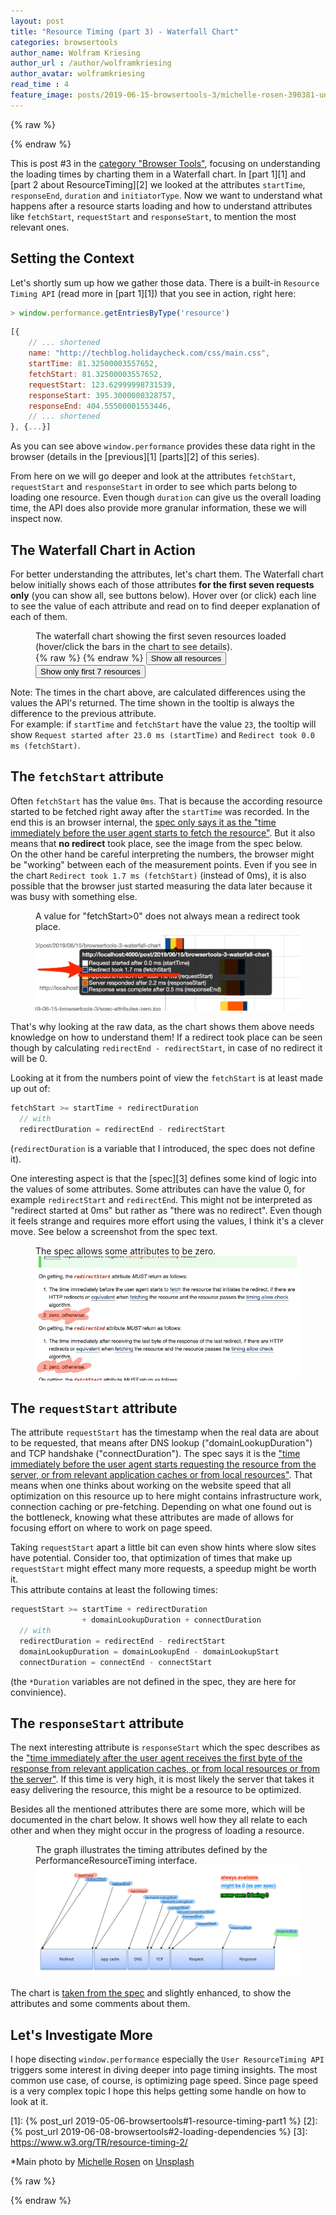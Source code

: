 ```yaml
---
layout: post
title: "Resource Timing (part 3) - Waterfall Chart"
categories: browsertools
author_name: Wolfram Kriesing
author_url : /author/wolframkriesing
author_avatar: wolframkriesing
read_time : 4
feature_image: posts/2019-06-15-browsertools-3/michelle-rosen-390381-unsplash.jpg
---
```


{% raw %}
<script type="text/javascript">
  window.__loadChartFunctions__ = [];
</script>
{% endraw %}


This is post #3 in the [category "Browser Tools"][0], focusing on understanding the loading times by charting them in a Waterfall chart. In [part 1][1] and [part 2 about ResourceTiming][2] we looked at the attributes `startTime`, `responseEnd`, `duration` and `initiatorType`. Now we want to understand what happens after a resource starts loading and how to understand attributes like `fetchStart`, `requestStart` and `responseStart`, to mention the most relevant ones.

## Setting the Context

Let's shortly sum up how we gather those data. There is a built-in `Resource Timing API` (read more in [part 1][1]) that you see in action, right here:

```js
> window.performance.getEntriesByType('resource')
```

```js
[{
    // ... shortened
    name: "http://techblog.holidaycheck.com/css/main.css",
    startTime: 81.32500003557652,
    fetchStart: 81.32500003557652,
    requestStart: 123.62999998731539,
    responseStart: 395.3000000328757,
    responseEnd: 404.55500001553446,
    // ... shortened
}, {...}]
```

As you can see above `window.performance` provides these data right in the browser (details in the [previous][1] [parts][2] of this series).

From here on we will go deeper and look at the attributes `fetchStart`, `requestStart` and `responseStart` in order to see which parts belong to loading one resource. Even though `duration` can give us the overall loading time, the API does also provide more granular information, these we will inspect now.

## The Waterfall Chart in Action

For better understanding the attributes, let's chart them. The Waterfall chart below initially shows each of those attributes **for the first seven requests only** (you can show all, see buttons below).
Hover over (or click) each line to see the value of each attribute and read on to find deeper explanation of each of them.

<figure>
    <figcaption>The waterfall chart showing the first seven resources loaded (hover/click the bars in the chart to see details).</figcaption>
    <hc-chart id="waterfall-chart-2" style="height: 350px;"></hc-chart>
    {% raw %}
    <script type="text/javascript">
        const _renderChartWithFirstSevenResources = () => _renderWaterfallChart(document.querySelector('#waterfall-chart-2'), 7)
        const _renderChartWithAllResources = () => _renderWaterfallChart(document.querySelector('#waterfall-chart-2'))
        window.__loadChartFunctions__.push(_renderChartWithFirstSevenResources);
    </script>
    {% endraw %}
    <button onclick="_renderChartWithAllResources()">Show all resources</button>
    <button onclick="_renderChartWithFirstSevenResources()">Show only first 7 resources</button>
</figure>

Note: The times in the chart above, are calculated differences using the values the API's returned.
The time shown in the tooltip is always the difference to the previous attribute.  
For example: if `startTime` and `fetchStart` have the value `23`, the tooltip will show `Request started after 23.0 ms (startTime)` and `Redirect took 0.0 ms (fetchStart)`.

## The `fetchStart` attribute

Often `fetchStart` has the value `0ms`. That is because the according resource started to be fetched right away after the `startTime` was recorded. In the end this is an browser internal, the [spec only says it as the "time immediately before the user agent starts to fetch the resource"][7]. But it also means that **no redirect** took place, see the image from the spec below.  
On the other hand be careful interpreting the numbers, the browser might be "working" between each of the measurement points. Even if you see in the chart `Redirect took 1.7 ms (fetchStart)` (instead of 0ms), it is also possible that the browser just started measuring the data later because it was busy with something else. 

<figure>
    <figcaption>A value for "fetchStart>0" does not always mean a redirect took place.</figcaption>
    <img src="/img/posts/2019-06-15-browsertools-3/maybe-no-redirect.jpg" alt="maybe-no-redirect" />
</figure>

That's why looking at the raw data, as the chart shows them above needs knowledge on how to understand them! If a redirect took place can be seen though by calculating `redirectEnd - redirectStart`, in case of no redirect it will be 0.

Looking at it from the numbers point of view the `fetchStart` is at least made up out of:
```js
fetchStart >= startTime + redirectDuration
  // with        
  redirectDuration = redirectEnd - redirectStart
```
(`redirectDuration` is a variable that I introduced, the spec does not define it). 



One interesting aspect is that the [spec][3] defines some kind of logic into the values of some attributes. Some attributes can have the value 0, for example `redirectStart` and `redirectEnd`. This might not be interpreted as "redirect started at 0ms" but rather as "there was no redirect". Even though it feels strange and requires more effort using the values, I think it's a clever move. See below a screenshot from the spec text.

<figure>
    <figcaption>The spec allows some attributes to be zero.</figcaption>
    <img src="/img/posts/2019-06-15-browsertools-3/spec-attributes-zero.jpg" alt="spec-attributes-zero.jpg" />
</figure>


## The `requestStart` attribute

The attribute `requestStart` has the timestamp when the real data are about to be requested, that means after DNS lookup ("domainLookupDuration") and TCP handshake ("connectDuration"). The spec says it is the ["time immediately before the user agent starts requesting the resource from the server, or from relevant application caches or from local resources"][8]. That means when one thinks about working on the website speed that all optimization on this resource up to here might contains infrastructure work, connection caching or pre-fetching. Depending on what one found out is the bottleneck, knowing what these attributes are made of allows for focusing effort on where to work on page speed.

Taking `requestStart` apart a little bit can even show hints where slow sites have potential. Consider too, that optimization of times that make up `requestStart` might effect many more requests, a speedup might be worth it.  
This attribute contains at least the following times:
```js
requestStart >= startTime + redirectDuration 
                + domainLookupDuration + connectDuration
  // with        
  redirectDuration = redirectEnd - redirectStart
  domainLookupDuration = domainLookupEnd - domainLookupStart  
  connectDuration = connectEnd - connectStart
```
(the `*Duration` variables are not defined in the spec, they are here for convinience). 


## The `responseStart` attribute

The next interesting attribute is `responseStart` which the spec describes as the ["time immediately after the user agent receives the first byte of the response from relevant application caches, or from local resources or from the server"][9]. If this time is very high, it is most likely the server that takes it easy delivering the resource, this might be a resource to be optimized.

Besides all the mentioned attributes there are some more, which will be documented in the chart below. It shows well how they all relate to each other and when they might occur in the progress of loading a resource.

<figure>
    <figcaption>The graph illustrates the timing attributes defined by the PerformanceResourceTiming interface.</figcaption>
    <img src="/img/posts/2019-06-15-browsertools-3/resource-timing-overview-modified.png" alt="resource-timing-overview" />
</figure>

The chart is [taken from the spec][6] and slightly enhanced, to show the attributes and some comments about them.

## Let's Investigate More

I hope disecting `window.performance` especially the `User ResourceTiming API` triggers some interest in diving deeper into page timing insights. The most common use case, of course, is optimizing page speed. Since page speed is a very complex topic I hope this helps getting some handle on how to look at it.


[0]: /category/browsertools
[1]: {% post_url 2019-05-06-browsertools#1-resource-timing-part1 %}
[2]: {% post_url 2019-06-08-browsertools#2-loading-dependencies %}
[3]: https://www.w3.org/TR/resource-timing-2/

[6]: https://www.w3.org/TR/2017/CR-resource-timing-1-20170330/#processing-model
[7]: https://www.w3.org/TR/2017/CR-resource-timing-1-20170330/#dom-performanceresourcetiming-fetchstart
[8]: https://www.w3.org/TR/2017/CR-resource-timing-1-20170330/#dom-performanceresourcetiming-requeststart
[9]: https://www.w3.org/TR/2017/CR-resource-timing-1-20170330/#dom-performanceresourcetiming-responsestart

*Main photo by <a href="https://unsplash.com/photos/MmPamQEr-ec?utm_source=unsplash&utm_medium=referral&utm_content=creditCopyText">Michelle Rosen</a> on <a href="https://unsplash.com/?utm_source=unsplash&utm_medium=referral&utm_content=creditCopyText">Unsplash</a><br />


{% raw %}
<script type="text/javascript">

  const _renderWaterfallChart = (domNodeToRenderInto, numberOfEntriesToShow = Number.POSITIVE_INFINITY) => {
    const chart = domNodeToRenderInto;
    const resources = [
      ...window.performance.getEntriesByType('navigation'),
      ...window.performance.getEntriesByType('resource').slice(0, numberOfEntriesToShow - 1),
    ];
    const times = resources.map(
      resource => ({label: resource.name, values: [
        resource.startTime,
        resource.fetchStart,
        resource.requestStart || resource.fetchStart,
        resource.responseStart || resource.fetchStart,
        resource.responseEnd,
      ]}));
    const valueLabels = [
      'Request started after ${value} ms (startTime)', 
      'Redirect took ${value} ms (fetchStart)', 
      'AppCache+DNS+TCP took ${value} ms (requestStart)',
      'Server responded after ${value} ms (responseStart)',
      'Response was complete after ${value} ms (responseEnd)',
    ];
    chart.updateStackedWaterfallData(times, {valueLabels, precision: 1});
  };

  (() => {
    const onLoaded = () => {
      window.customElements.whenDefined('hc-chart').then(() => {
        window.addEventListener('load', () => {
          window.__loadChartFunctions__.forEach(fn => fn());
        });
      });
    };
    const scriptTag = document.createElement('script');
    scriptTag.onload = onLoaded;
    scriptTag.setAttribute('type', 'module');
    scriptTag.setAttribute('src', 'https://holidaycheck.github.io/hc-live-chart-component/HcChart.js');
    document.head.insertBefore(scriptTag, document.head.childNodes[0]);
  })();
</script>
{% endraw %}

